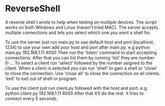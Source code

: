 # ReverseShell
A reverse shell I wrote to help when testing on multiple devices. The script works on both Windows and Linux (haven't tried MAC).
The server accepts multiple connections and lets you select which one you want a shell for.

To use the server just run main.py to use default host and port (localhost, 1234) to use your own add your host and port after main.py.
e.g python main.py 192.168.1.11 4000
Then run the 'listen' command to start accepting connections.
After that you can list them by running 'list' they are number 0-...
To select a client run 'select' followed by the number asigned to the client.
When a client is selected you can run 'shell' to gain a shell or 'close' to close the connection.
Use 'close all' to close the connection on all clients.
'exit' to exit out of shell or program.

To use the client just run client.py followed with the host and port.
e.g. python client.py 192.168.1.11 4000
After that it'll do the rest. It tries to connect every 5 seconds.
